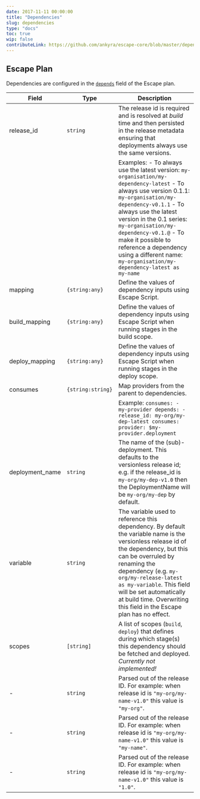 ```yaml
---
date: 2017-11-11 00:00:00
title: "Dependencies"
slug: dependencies
type: "docs"
toc: true
wip: false
contributeLink: https://github.com/ankyra/escape-core/blob/master/dependency_config.go
---
```


## Escape Plan

Dependencies are configured in the [`depends`](/docs/reference/escape-plan/#depends)
field of the Escape plan.


Field | Type | Description
------|------|-------------
|release_id|`string`|The release id is required and is resolved at *build* time and then persisted in the release metadata ensuring that deployments always use the same versions. 
|||Examples: - To always use the latest version: `my-organisation/my-dependency-latest` - To always use version 0.1.1: `my-organisation/my-dependency-v0.1.1` - To always use the latest version in the 0.1 series: `my-organisation/my-dependency-v0.1.@` - To make it possible to reference a dependency using a different name: `my-organisation/my-dependency-latest as my-name` 
|mapping|`{string:any}`|Define the values of dependency inputs using Escape Script. 
|build_mapping|`{string:any}`|Define the values of dependency inputs using Escape Script when running stages in the build scope. 
|deploy_mapping|`{string:any}`|Define the values of dependency inputs using Escape Script when running stages in the deploy scope. 
|consumes|`{string:string}`|Map providers from the parent to dependencies. 
|||Example: ``` consumes: - my-provider depends: - release_id: my-org/my-dep-latest consumes: provider: $my-provider.deployment ``` 
|deployment_name|`string`|The name of the (sub)-deployment. This defaults to the versionless release id; e.g. if the release_id is `my-org/my-dep-v1.0` then the DeploymentName will be `my-org/my-dep` by default. 
|variable|`string`|The variable used to reference this dependency. By default the variable name is the versionless release id of the dependency, but this can be overruled by renaming the dependency (e.g. `my-org/my-release-latest as my-variable`. This field will be set automatically at build time. Overwriting this field in the Escape plan has no effect. 
|scopes|`[string]`|A list of scopes (`build`, `deploy`) that defines during which stage(s) this dependency should be fetched and deployed. *Currently not implemented!* 
|-|`string`|Parsed out of the release ID. For example: when release id is `"my-org/my-name-v1.0"` this value is `"my-org"`. 
|-|`string`|Parsed out of the release ID. For example: when release id is `"my-org/my-name-v1.0"` this value is `"my-name"`. 
|-|`string`|Parsed out of the release ID. For example: when release id is `"my-org/my-name-v1.0"` this value is `"1.0"`. 

